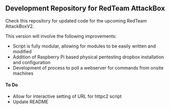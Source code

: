 ## Development Repository for RedTeam AttackBox


Check this repository for updated code for the upcoming RedTeam AttackBoxV2.

This version will involve the following improvements:
- Script is fully modular, allowing for modules to be easily written and modified
- Addition of Raspberry Pi based physical pentesting dropbox installation and configuration
- Development of process to poll a webserver for commands from onsite machines


#### To Do
- Allow for interactive setting of URL for httpc2 script
- Update README
